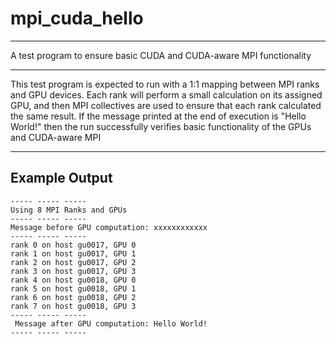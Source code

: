 # mpi_cuda_hello
***
A test program to ensure basic CUDA and CUDA-aware MPI functionality
***
This test program is expected to run with a 1:1 mapping between MPI ranks and GPU devices. Each rank will perform a small calculation on its assigned GPU, and then MPI collectives are used to ensure that each rank calculated the same result. If the message printed at the end of execution is 
"Hello World!"
then the run successfully verifies basic functionality of the GPUs and CUDA-aware MPI
***
## Example Output
```
----- ----- -----
Using 8 MPI Ranks and GPUs
----- ----- -----
Message before GPU computation: xxxxxxxxxxxx
----- ----- -----
rank 0 on host gu0017, GPU 0
rank 1 on host gu0017, GPU 1
rank 2 on host gu0017, GPU 2
rank 3 on host gu0017, GPU 3
rank 4 on host gu0018, GPU 0
rank 5 on host gu0018, GPU 1
rank 6 on host gu0018, GPU 2
rank 7 on host gu0018, GPU 3
----- ----- -----
 Message after GPU computation: Hello World!
----- ----- -----
```
